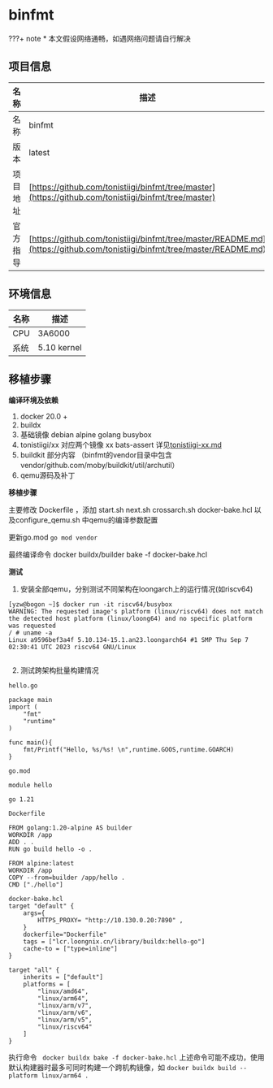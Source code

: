 # binfmt

<!-- note -->
???+ note
    * 本文假设网络通畅，如遇网络问题请自行解决
<!-- note end -->

## 项目信息

|名称       |描述|
|--         |--|
|名称       |binfmt|
|版本       |latest|
|项目地址   |[https://github.com/tonistiigi/binfmt/tree/master](https://github.com/tonistiigi/binfmt/tree/master)|
|官方指导   |[https://github.com/tonistiigi/binfmt/tree/master/README.md](https://github.com/tonistiigi/binfmt/tree/master/README.md)|

## 环境信息

|名称       |描述|
|--         |--|
|CPU        |3A6000|
|系统       |5.10 kernel|


## 移植步骤

__编译环境及依赖__
1. docker 20.0 +
2. buildx
3. 基础镜像 debian alpine golang busybox
4. tonistiigi/xx 对应两个镜像 xx bats-assert 详见[tonistiigi-xx.md]()
5. buildkit 部分内容 （binfmt的vendor目录中包含vendor/github.com/moby/buildkit/util/archutil）
6. qemu源码及补丁

__移植步骤__

主要修改 Dockerfile ，添加 start.sh next.sh crossarch.sh docker-bake.hcl 
以及configure_qemu.sh 中qemu的编译参数配置

更新go.mod 
`go mod vendor`

最终编译命令 docker buildx/builder bake -f docker-bake.hcl

__测试__

1. 安装全部qemu，分别测试不同架构在loongarch上的运行情况(如riscv64)
```
[yzw@bogon ~]$ docker run -it riscv64/busybox
WARNING: The requested image's platform (linux/riscv64) does not match the detected host platform (linux/loong64) and no specific platform was requested
/ # uname -a
Linux a9596bef3a4f 5.10.134-15.1.an23.loongarch64 #1 SMP Thu Sep 7 02:30:41 UTC 2023 riscv64 GNU/Linux


```

2. 测试跨架构批量构建情况
```
hello.go

package main
import (
	"fmt"
	"runtime"
)

func main(){
	fmt/Printf("Hello, %s/%s! \n",runtime.GOOS,runtime.GOARCH)
}

go.mod 

module hello

go 1.21

Dockerfile

FROM golang:1.20-alpine AS builder 
WORKDIR /app
ADD . .
RUN go build hello -o .

FROM alpine:latest
WORKDIR /app
COPY --from=builder /app/hello .
CMD ["./hello"]

docker-bake.hcl
target "default" {
    args={
        HTTPS_PROXY= "http://10.130.0.20:7890" ,
    }
    dockerfile="Dockerfile"
    tags = ["lcr.loongnix.cn/library/buildx:hello-go"]
    cache-to = ["type=inline"]
}

target "all" {
    inherits = ["default"]
    platforms = [
        "linux/amd64",
        "linux/arm64",
        "linux/arm/v7",
        "linux/arm/v6",
        "linux/arm/v5",
        "linux/riscv64"
    ]
}
```

执行命令
``` docker buildx bake -f docker-bake.hcl```
上述命令可能不成功，使用默认构建器时最多可同时构建一个跨机构镜像，如
``` docker buildx build --platform linux/arm64 . ```

